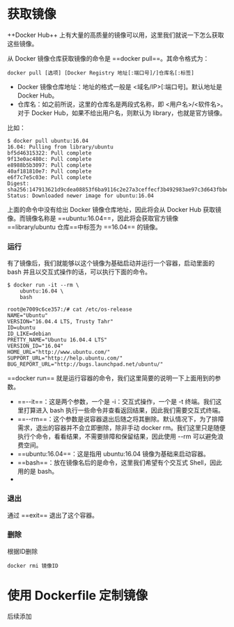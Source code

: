 # 获取镜像
++Docker Hub++ 上有大量的高质量的镜像可以用，这里我们就说一下怎么获取这些镜像。

从 Docker 镜像仓库获取镜像的命令是 ==docker pull==。其命令格式为：


```
docker pull [选项] [Docker Registry 地址[:端口号]/]仓库名[:标签]
```
- Docker 镜像仓库地址：地址的格式一般是 <域名/IP>[:端口号]。默认地址是 Docker Hub。
- 仓库名：如之前所说，这里的仓库名是两段式名称，即 <用户名>/<软件名>。对于 Docker Hub，如果不给出用户名，则默认为 library，也就是官方镜像。

比如：


```
$ docker pull ubuntu:16.04
16.04: Pulling from library/ubuntu
bf5d46315322: Pull complete
9f13e0ac480c: Pull complete
e8988b5b3097: Pull complete
40af181810e7: Pull complete
e6f7c7e5c03e: Pull complete
Digest: sha256:147913621d9cdea08853f6ba9116c2e27a3ceffecf3b492983ae97c3d643fbbe
Status: Downloaded newer image for ubuntu:16.04
```
上面的命令中没有给出 Docker 镜像仓库地址，因此将会从 Docker Hub 获取镜像。而镜像名称是 ==ubuntu:16.04==，因此将会获取官方镜像 ==library/ubuntu 仓库==中标签为 ==16.04== 的镜像。

### 运行
有了镜像后，我们就能够以这个镜像为基础启动并运行一个容器，启动里面的 bash 并且以交互式操作的话，可以执行下面的命令。


```
$ docker run -it --rm \
    ubuntu:16.04 \
    bash

root@e7009c6ce357:/# cat /etc/os-release
NAME="Ubuntu"
VERSION="16.04.4 LTS, Trusty Tahr"
ID=ubuntu
ID_LIKE=debian
PRETTY_NAME="Ubuntu 16.04.4 LTS"
VERSION_ID="16.04"
HOME_URL="http://www.ubuntu.com/"
SUPPORT_URL="http://help.ubuntu.com/"
BUG_REPORT_URL="http://bugs.launchpad.net/ubuntu/"
```

==docker run== 就是运行容器的命令，我们这里简要的说明一下上面用到的参数。

- ==--it==：这是两个参数，一个是 -i：交互式操作，一个是 -t 终端。我们这里打算进入 bash 执行一些命令并查看返回结果，因此我们需要交互式终端。
- ==--rm==：这个参数是说容器退出后随之将其删除。默认情况下，为了排障需求，退出的容器并不会立即删除，除非手动 docker rm。我们这里只是随便执行个命令，看看结果，不需要排障和保留结果，因此使用 --rm 可以避免浪费空间。
- ==ubuntu:16.04==：这是指用 ubuntu:16.04 镜像为基础来启动容器。
- ==bash==：放在镜像名后的是命令，这里我们希望有个交互式 Shell，因此用的是 bash。
- 

### 退出
通过 ==exit== 退出了这个容器。

### 删除
根据ID删除
```
docker rmi 镜像ID
```

# 使用 Dockerfile 定制镜像
后续添加
